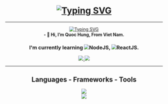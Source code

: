 <div align="center">
<strong><h1><a href="https://git.io/typing-svg"><img src="https://readme-typing-svg.demolab.com?font=Fira+Code&weight=600&size=50&duration=2500&pause=1000&color=F70000&center=true&vCenter=true&random=false&width=450&height=60&lines=Le+Quoc+Hung" alt="Typing SVG" /></a></h1></strong> <hr/>  
</div>
<div align="center">
  <a href="https://git.io/typing-svg"><img src="https://readme-typing-svg.demolab.com?font=Fira+Code&weight=600&size=30&duration=2500&pause=1000&color=3AF700&center=true&vCenter=true&random=false&width=450&height=60&lines=BackEnd+Developer" alt="Typing SVG" /></a>
</div>
<div align="center">
  <strong>- 👋 Hi, I’m Quoc Hung, From Viet Nam.</strong>
  <h3>I'm currently learning <img src="https://skillicons.dev/icons?i=nodejs"/>NodeJS, <img src="https://skillicons.dev/icons?i=react"/>ReactJS. </h3>
</div>
<div align = "center">
  <a href ="mailto:quochung190904@gmail.com">
    <img src="https://img.shields.io/badge/Gmail-333333?style=for-the-badge&logo=gmail&logoColor=red" target="_blank"/>
  </a>
  <a href ="https://github.com/qhung1909">
    <img src="https://img.shields.io/badge/LinkedIn-0077B5?style=for-the-badge&logo=linkedin&logoColor=white" target="_blank" />
  </a>
</div>

<hr/>
<h2 align="center">Languages - Frameworks - Tools </h2>
<div align="center">
    <img src="https://skillicons.dev/icons?i=php,github,laravel,javascript,firebase,mongodb,tailwindcss,vuejs,npm"/><br>
    <img src="https://skillicons.dev/icons?i=photoshop,angular,bootstrap,mysql,html,css,vscode,figma,git,googlebard,axios,Laragon"/>
</div>
